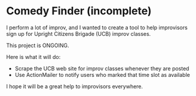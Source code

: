 # Comedy Finder (incomplete)

I perform a lot of improv, and I wanted to create a tool to help improvisors sign up for Upright Citizens Brigade (UCB) improv classes.

This project is ONGOING.

Here is what it will do:
* Scrape the UCB web site for improv classes whenever they are posted
* Use ActionMailer to notify users who marked that time slot as available

I hope it will be a great help to improvisors everywhere.